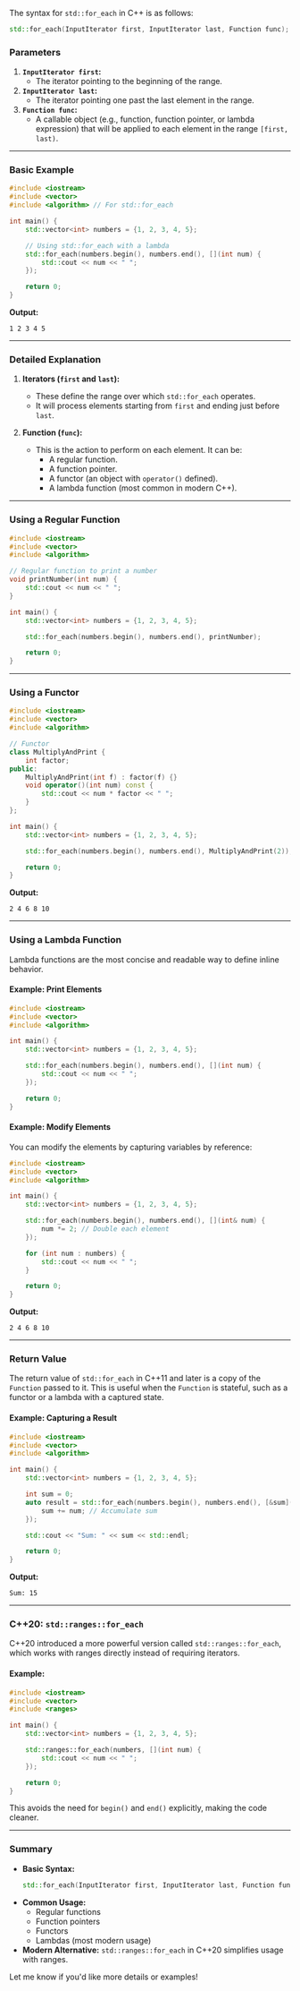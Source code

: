 The syntax for `std::for_each` in C++ is as follows:

```cpp
std::for_each(InputIterator first, InputIterator last, Function func);
```

### **Parameters**
1. **`InputIterator first`:**  
   - The iterator pointing to the beginning of the range.
2. **`InputIterator last`:**  
   - The iterator pointing one past the last element in the range.
3. **`Function func`:**  
   - A callable object (e.g., function, function pointer, or lambda expression) that will be applied to each element in the range `[first, last)`.

---

### **Basic Example**
```cpp
#include <iostream>
#include <vector>
#include <algorithm> // For std::for_each

int main() {
    std::vector<int> numbers = {1, 2, 3, 4, 5};

    // Using std::for_each with a lambda
    std::for_each(numbers.begin(), numbers.end(), [](int num) {
        std::cout << num << " ";
    });

    return 0;
}
```
**Output:**
```
1 2 3 4 5
```

---

### **Detailed Explanation**
1. **Iterators (`first` and `last`):**
   - These define the range over which `std::for_each` operates.
   - It will process elements starting from `first` and ending just before `last`.

2. **Function (`func`):**
   - This is the action to perform on each element. It can be:
     - A regular function.
     - A function pointer.
     - A functor (an object with `operator()` defined).
     - A lambda function (most common in modern C++).

---

### **Using a Regular Function**
```cpp
#include <iostream>
#include <vector>
#include <algorithm>

// Regular function to print a number
void printNumber(int num) {
    std::cout << num << " ";
}

int main() {
    std::vector<int> numbers = {1, 2, 3, 4, 5};

    std::for_each(numbers.begin(), numbers.end(), printNumber);

    return 0;
}
```

---

### **Using a Functor**
```cpp
#include <iostream>
#include <vector>
#include <algorithm>

// Functor
class MultiplyAndPrint {
    int factor;
public:
    MultiplyAndPrint(int f) : factor(f) {}
    void operator()(int num) const {
        std::cout << num * factor << " ";
    }
};

int main() {
    std::vector<int> numbers = {1, 2, 3, 4, 5};

    std::for_each(numbers.begin(), numbers.end(), MultiplyAndPrint(2));

    return 0;
}
```
**Output:**
```
2 4 6 8 10
```

---

### **Using a Lambda Function**
Lambda functions are the most concise and readable way to define inline behavior. 

#### Example: Print Elements
```cpp
#include <iostream>
#include <vector>
#include <algorithm>

int main() {
    std::vector<int> numbers = {1, 2, 3, 4, 5};

    std::for_each(numbers.begin(), numbers.end(), [](int num) {
        std::cout << num << " ";
    });

    return 0;
}
```

#### Example: Modify Elements
You can modify the elements by capturing variables by reference:
```cpp
#include <iostream>
#include <vector>
#include <algorithm>

int main() {
    std::vector<int> numbers = {1, 2, 3, 4, 5};

    std::for_each(numbers.begin(), numbers.end(), [](int& num) {
        num *= 2; // Double each element
    });

    for (int num : numbers) {
        std::cout << num << " ";
    }

    return 0;
}
```
**Output:**
```
2 4 6 8 10
```

---

### **Return Value**
The return value of `std::for_each` in C++11 and later is a copy of the `Function` passed to it. This is useful when the `Function` is stateful, such as a functor or a lambda with a captured state.

#### Example: Capturing a Result
```cpp
#include <iostream>
#include <vector>
#include <algorithm>

int main() {
    std::vector<int> numbers = {1, 2, 3, 4, 5};

    int sum = 0;
    auto result = std::for_each(numbers.begin(), numbers.end(), [&sum](int num) {
        sum += num; // Accumulate sum
    });

    std::cout << "Sum: " << sum << std::endl;

    return 0;
}
```
**Output:**
```
Sum: 15
```

---

### **C++20: `std::ranges::for_each`**
C++20 introduced a more powerful version called `std::ranges::for_each`, which works with ranges directly instead of requiring iterators.

#### Example:
```cpp
#include <iostream>
#include <vector>
#include <ranges>

int main() {
    std::vector<int> numbers = {1, 2, 3, 4, 5};

    std::ranges::for_each(numbers, [](int num) {
        std::cout << num << " ";
    });

    return 0;
}
```

This avoids the need for `begin()` and `end()` explicitly, making the code cleaner.

---

### **Summary**
- **Basic Syntax:**
  ```cpp
  std::for_each(InputIterator first, InputIterator last, Function func);
  ```
- **Common Usage:**
  - Regular functions
  - Function pointers
  - Functors
  - Lambdas (most modern usage)
- **Modern Alternative:** `std::ranges::for_each` in C++20 simplifies usage with ranges.

Let me know if you'd like more details or examples!